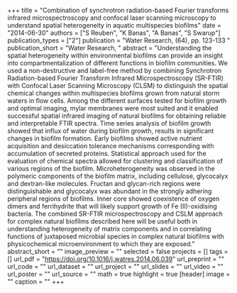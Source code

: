 +++
title = "Combination of synchrotron radiation-based Fourier transforms infrared microspectroscopy and confocal laser scanning microscopy to understand spatial heterogeneity in aquatic multispecies biofilms"
date = "2014-06-30"
authors = ["S Reuben", "K Banas", "A Banas", "S Swarup"]
publication_types = ["2"]
publication = "Water Research, (64), pp. 123-133 "
publication_short = "Water Research, "
abstract = "Understanding the spatial heterogeneity within environmental biofilms can provide an insight into compartmentalization of different functions in biofilm communities. We used a non-destructive and label-free method by combining Synchrotron Radiation-based Fourier Transform Infrared Microspectroscopy (SR-FTIR) with Confocal Laser Scanning Microscopy (CLSM) to distinguish the spatial chemical changes within multispecies biofilms grown from natural storm waters in flow cells. Among the different surfaces tested for biofilm growth and optimal imaging, mylar membranes were most suited and it enabled successful spatial infrared imaging of natural biofilms for obtaining reliable and interpretable FTIR spectra. Time series analysis of biofilm growth showed that influx of water during biofilm growth, results in significant changes in biofilm formation. Early biofilms showed active nutrient acquisition and desiccation tolerance mechanisms corresponding with accumulation of secreted proteins. Statistical approach used for the evaluation of chemical spectra allowed for clustering and classification of various regions of the biofilm. Microheterogeneity was observed in the polymeric components of the biofilm matrix, including cellulose, glycocalyx and dextran-like molecules. Fructan and glycan-rich regions were distinguishable and glycocalyx was abundant in the strongly adhering peripheral regions of biofilms. Inner core showed coexistence of oxygen dimers and ferrihydrite that will likely support growth of Fe (II)-oxidising bacteria. The combined SR-FTIR microspectroscopy and CSLM approach for complex natural biofilms described here will be useful both in understanding heterogeneity of matrix components and in correlating functions of juxtaposed microbial species in complex natural biofilms with physicochemical microenvironment to which they are exposed."
abstract_short = ""
image_preview = ""
selected = false
projects = []
tags = []
url_pdf = "https://doi.org/10.1016/j.watres.2014.06.039"
url_preprint = ""
url_code = ""
url_dataset = ""
url_project = ""
url_slides = ""
url_video = ""
url_poster = ""
url_source = ""
math = true
highlight = true
[header]
image = ""
caption = ""
+++
